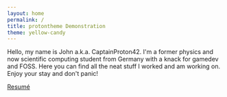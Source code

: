 ```yaml
---
layout: home
permalink: /
title: protontheme Demonstration
theme: yellow-candy
---
```


Hello, my name is John a.k.a. CaptainProton42. I'm a former physics and now scientific computing student from Germany with a knack for gamedev and FOSS. Here you can find all the neat stuff I worked and am working on. Enjoy your stay and don't panic!

<div class="row">
  <div class="col s12">
    <div class="center-align">
      <a href="aboutme" class=" waves-effect waves-light btn hover-jello">
        Resumé
      </a>
    </div>
  </div>
</div>